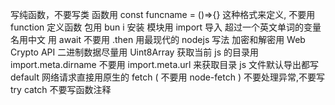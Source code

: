 写纯函数，不要写类
函数用 const funcname = ()=>{} 这种格式来定义, 不要用 function 定义函数
包用 bun i 安装
模块用 import 导入
超过一个英文单词的变量名用中文
用 await 不要用 .then
用最现代的 nodejs 写法
加密和解密用 Web Crypto API
二进制数据尽量用 Uint8Array
获取当前 js 的目录用 import.meta.dirname 不要用 import.meta.url 来获取目录
js 文件默认导出都写 default
网络请求直接用原生的 fetch ( 不要用 node-fetch )
不要处理异常,不要写 try catch
不要写函数注释